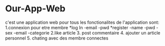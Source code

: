 # Our-App-Web
c'est une application web pour tous
les fonctionalites de l'application sont:
  1.connexion pour etre membre
    *log In
      -email
      -pwd
    *register
      -name
      -pwd
      -sex
      -email
      -categorie
  2.like article
  3. post commentaire
  4. ajouter un article personnel
  5. chating avec des membre connectes
  
  

